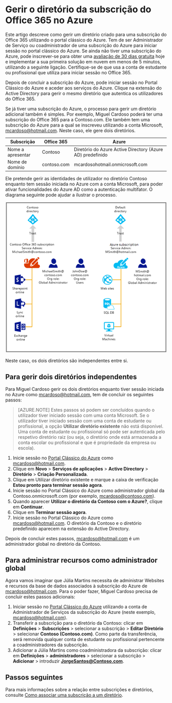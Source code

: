<properties
   pageTitle="Gerir o diretório da subscrição do Office 365 no Azure | Microsoft Azure"
   description="Gerir um diretório de subscrição do Office 365 com o Azure Active Directory e o Portal Clássico do Azure"
   services="active-directory"
   documentationCenter=""
   authors="curtand"
   manager="femila"
   editor=""/>

<tags
   ms.service="active-directory"
   ms.devlang="na"
   ms.topic="get-started-article"
   ms.tgt_pltfrm="na"
   ms.workload="identity"
   ms.date="08/23/2016"
   ms.author="curtand"/>


# Gerir o diretório da subscrição do Office 365 no Azure

Este artigo descreve como gerir um diretório criado para uma subscrição do Office 365 utilizando o portal clássico do Azure. Tem de ser Administrador de Serviço ou coadministrador de uma subscrição do Azure para iniciar sessão no portal clássico do Azure. Se ainda não tiver uma subscrição do Azure, pode inscrever-se para obter uma [avaliação de 30 dias gratuita](https://azure.microsoft.com/trial/get-started-active-directory/) hoje e implementar a sua primeira solução em nuvem em menos de 5 minutos, utilizando a seguinte ligação. Certifique-se de que usa a conta de estudante ou profissional que utiliza para iniciar sessão no Office 365.

Depois de concluir a subscrição do Azure, pode iniciar sessão no Portal Clássico do Azure e aceder aos serviços do Azure. Clique na extensão do Active Directory para gerir o mesmo diretório que autentica os utilizadores do Office 365.

Se já tiver uma subscrição do Azure, o processo para gerir um diretório adicional também é simples. Por exemplo, Miguel Cardoso poderá ter uma subscrição do Office 365 para a Contoso.com. Ele também tem uma subscrição do Azure para a qual se inscreveu utilizando a conta Microsoft, mcardoso@hotmail.com. Neste caso, ele gere dois diretórios.

  Subscrição |  Office 365  |  Azure
  -------------- | ------------- | -------------------------------
  Nome a apresentar |  Contoso  |     Diretório do Azure Active Directory (Azure AD) predefinido
  Nome de domínio  |  contoso.com  | mcardosohotmail.onmicrosoft.com

Ele pretende gerir as identidades de utilizador no diretório Contoso enquanto tem sessão iniciada no Azure com a conta Microsoft, para poder ativar funcionalidades do Azure AD como a autenticação multifator. O diagrama seguinte pode ajudar a ilustrar o processo.

![Diagrama para gerir dois diretórios independentes](./media/active-directory-manage-o365-subscription/AAD_O365_03.png)

Neste caso, os dois diretórios são independentes entre si.

## Para gerir dois diretórios independentes
Para Miguel Cardoso gerir os dois diretórios enquanto tiver sessão iniciada no Azure como mcardoso@hotmail.com, tem de concluir os seguintes passos:

> [AZURE.NOTE]
> Estes passos só podem ser concluídos quando o utilizador tiver iniciado sessão com uma conta Microsoft. Se o utilizador tiver iniciado sessão com uma conta de estudante ou profissional, a opção **Utilizar diretório existente** não está disponível. Uma conta de estudante ou profissional só pode ser autenticada pelo respetivo diretório raiz (ou seja, o diretório onde está armazenada a conta escolar ou profissional e que é propriedade da empresa ou escola).

1.  Inicie sessão no [Portal Clássico do Azure](https://manage.windowsazure.com) como mcardoso@hotmail.com.
2.  Clique em **Novo** > **Serviços de aplicações** > **Active Directory** > **Diretório** > **Criação Personalizada**.
3.  Clique em Utilizar diretório existente e marque a caixa de verificação **Estou pronto para terminar sessão agora**.
4.  Inicie sessão no Portal Clássico do Azure como administrador global da Contoso.onmicrosoft.com (por exemplo, mcardoso@contoso.com).
5.  Quando aparecer **Utilizar o diretório da Contoso com o Azure?**, clique em **Continuar**.
6.  Clique em **Terminar sessão agora**.
7.  Inicie sessão no Portal Clássico do Azure como mcardoso@hotmail.com. O diretório da Contoso e o diretório predefinido aparecem na extensão do Active Directory.

Depois de concluir estes passos, mcardoso@hotmail.com é um administrador global no diretório da Contoso.

## Para administrar recursos como administrador global
Agora vamos imaginar que Júlia Martins necessita de administrar Websites e recursos da base de dados associados à subscrição do Azure de mcardoso@hotmail.com. Para o poder fazer, Miguel Cardoso precisa de concluir estes passos adicionais:

1.  Iniciar sessão no [Portal Clássico do Azure](https://manage.windowsazure.com) utilizando a conta de Administrador de Serviços da subscrição do Azure (neste exemplo, mcardoso@hotmail.com).
2.  Transferir a subscrição para o diretório da Contoso: clicar em **Definições** > **Subscrições** > selecionar a subscrição > **Editar Diretório** > selecionar **Contoso (Contoso.com)**. Como parte da transferência, será removida qualquer conta de estudante ou profissional pertencente a coadministradores da subscrição.
3.  Adicionar a Júlia Martins como coadministradora da subscrição: clicar em **Definições** > **administradores** > selecionar a subscrição > **Adicionar** > introduzir **JorgeSantos@Contoso.com**.

## Passos seguintes
Para mais informações sobre a relação entre subscrições e diretórios, consulte [Como associar uma subscrição a um diretório](active-directory-how-subscriptions-associated-directory.md).



<!--HONumber=Sep16_HO3-->


